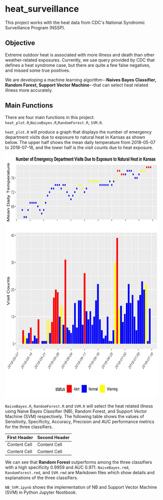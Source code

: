 # heat_surveillance
This project works with the heat data from CDC's National Syndromic Surveillance Program (NSSP).

## Objective

Extreme outdoor heat is associated with more illness and death than other weather-related exposures. Currently, we use query provided by CDC that defines a heat syndrome case, but there are quite a few false negatives, and missed some true positives.

We are developing a machine learning algorithm--**Naives Bayes Classifier, Random Forest, Support Vector Machine**--that can select heat related illness more accurately.

## Main Functions
There are four main functions in this project: `heat_plot.R`,`NaiveBayes.R`,`RandomForest.R`, `SVM.R`.

`heat_plot.R` will produce a graph that displays the number of emergency department visits due to exposure to natural heat in Kansas as shown below. The upper half shows the mean daily temperature from 2018-05-07 to 2018-07-16, and the lower half is the visit counts due to heat exposure.

<img src="https://github.com/Mengjiao0714/heat_surveillance/blob/master/Exposure_To_Heat_kansas.jpg" width="700" height="800" />


`NaiveBayes.R`, `RandomForest.R` and `SVM.R` will select the heat related illness using Naive Bayes Classifier (NB), Random Forest, and Support Vector Machine (SVM) respectively. The following table shows the values of Sensitivity, Specificity, Accuracy, Precision and AUC performance metrics for the three classifiers.

| First Header  | Second Header |
| ------------- | ------------- |
| Content Cell  | Content Cell  |
| Content Cell  | Content Cell  |


We can see that **Random Forest** outperforms among the three classifiers with a high specificity 0.9959 and AUC 0.971. `NaiveBayes.rmd`, `RandomForest.rmd`, and `SVM.rmd` are Markdown files which show details and explanations of the three classifiers.

`NB_SVM.ipynb` shows the implementation of NB and Support Vector Machine (SVM) in Python Jupyter Nootbook.
